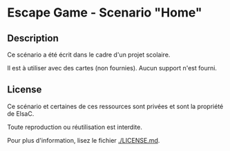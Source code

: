 # Escape Game - Scenario "Home"

## Description

Ce scénario a été écrit dans le cadre d'un projet scolaire.

Il est à utiliser avec des cartes (non fournies). Aucun support n'est fourni.

## License

Ce scénario et certaines de ces ressources sont privées et sont la propriété de ElsaC.

Toute reproduction ou réutilisation est interdite.

Pour plus d'information, lisez le fichier [./LICENSE.md](./LICENSE.md).
